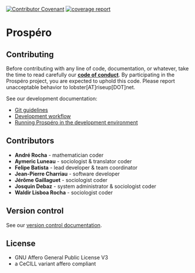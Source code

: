 [![Contributor Covenant](https://img.shields.io/badge/Contributor%20Covenant-v2.0%20adopted-ff69b4.svg)](CODE_OF_CONDUCT.md)
[![coverage report](https://framagit.org/prospero/prospero/badges/develop/coverage.svg)](https://prospero.frama.io/prospero/coverage)


# Prospéro

## Contributing

Before contributing with any line of code, documentation, or whatever, take the
time to read carefully our **[code of conduct](CODE_OF_CONDUCT.md)**. By
participating in the Prospéro project, you are expected to uphold this code.
Please report unacceptable behavior to lobster[AT]riseup[DOT]net.

See our development documentation:

* [Git guidelines](docs/git_guidelines.md)
* [Development workflow](docs/development_workflow.md)
* [Running Prospéro in the development environment](docs/running_prospero_in_the_development_environment.md)

## Contributors

* **André Rocha** - mathematician coder
* **Aymeric Luneau** - sociologist & translator coder
* **Felipe Batista** - lead developer & team coordinator
* **Jean-Pierre Charriau** - software developer
* **Jérôme Gaillaguet** - sociologist coder
* **Josquin Debaz** - system administrator & sociologist coder
* **Waldir Lisboa Rocha** - sociologist coder

## Version control

See our [version control documentation](docs/versioning_control.md).

## License

- GNU Affero General Public License V3
- a CeCILL variant affero compliant
